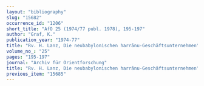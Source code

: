 ```yaml
---
layout: "bibliography"
slug: "15682"
occurrence_id: "1206"
short_title: "AfO 25 (1974/77 publ. 1978), 195-197"
author: "Graf, K."
publication_year: "1974-77"
title: "Rv. H. Lanz, Die neubabylonischen harrānu-Geschäftsunternehmen"
volume_no_: "25"
pages: "195-197"
journal: "Archiv für Orientforschung"
title: "Rv. H. Lanz, Die neubabylonischen harrānu-Geschäftsunternehmen"
previous_item: "15685"
---
```

